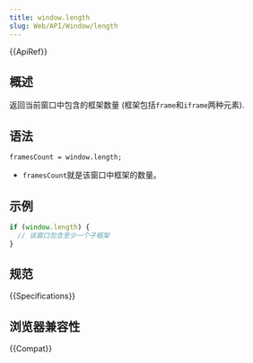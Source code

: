 ```yaml
---
title: window.length
slug: Web/API/Window/length
---
```

{{ApiRef}}

## 概述

返回当前窗口中包含的框架数量 (框架包括`frame`和`iframe`两种元素).

## 语法

```plain
framesCount = window.length;
```

- `framesCount`就是该窗口中框架的数量。

## 示例

```js
if (window.length) {
  // 该窗口包含至少一个子框架
}
```

## 规范

{{Specifications}}

## 浏览器兼容性

{{Compat}}
